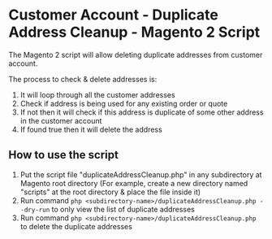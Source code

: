 # Customer Account - Duplicate Address Cleanup  - Magento 2 Script 

The Magento 2 script will allow deleting duplicate addresses from customer account.

The process to check & delete addresses is:

1. It will loop through all the customer addresses
2. Check if address is being used for any existing order or quote
3. If not then it will check if this address is duplicate of some other address in the customer account
4. If found true then it will delete the address

## How to use the script

1. Put the script file "duplicateAddressCleanup.php" in any subdirectory at Magento root directory (For example, create a new directory named "scripts" at the root directory & place the file inside it)
2. Run command `php <subdirectory-name>/duplicateAddressCleanup.php --dry-run` to only view the list of duplicate addresses
3. Run command `php <subdirectory-name>/duplicateAddressCleanup.php` to delete the duplicate addresses
